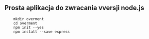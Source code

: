 ## Prosta aplikacja do zwracania vversji node.js
```
    mkdir overment
    cd overment
    npm init --yes
    npm install --save express
```


